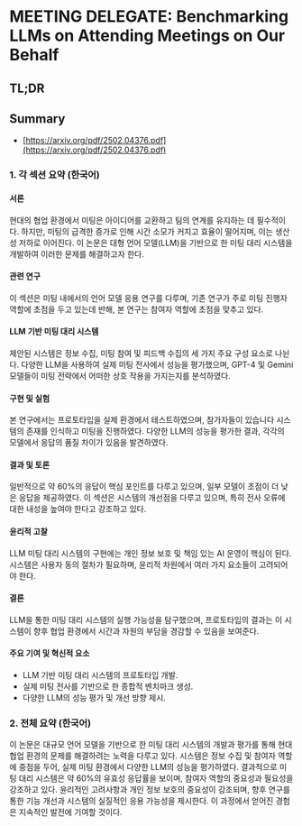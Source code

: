 # MEETING DELEGATE: Benchmarking LLMs on Attending Meetings on Our Behalf
## TL;DR
## Summary
- [https://arxiv.org/pdf/2502.04376.pdf](https://arxiv.org/pdf/2502.04376.pdf)

### 1. 각 섹션 요약 (한국어)

#### 서론
현대의 협업 환경에서 미팅은 아이디어를 교환하고 팀의 연계를 유지하는 데 필수적이다. 하지만, 미팅의 급격한 증가로 인해 시간 소모가 커지고 효율이 떨어지며, 이는 생산성 저하로 이어진다. 이 논문은 대형 언어 모델(LLM)을 기반으로 한 미팅 대리 시스템을 개발하여 이러한 문제를 해결하고자 한다.

#### 관련 연구
이 섹션은 미팅 내에서의 언어 모델 응용 연구를 다루며, 기존 연구가 주로 미팅 진행자 역할에 초점을 두고 있는데 반해, 본 연구는 참여자 역할에 초점을 맞추고 있다.

#### LLM 기반 미팅 대리 시스템
제안된 시스템은 정보 수집, 미팅 참여 및 피드백 수집의 세 가지 주요 구성 요소로 나뉜다. 다양한 LLM을 사용하여 실제 미팅 전사에서 성능을 평가했으며, GPT-4 및 Gemini 모델들이 미팅 전략에서 어떠한 상호 작용을 가지는지를 분석하였다.

#### 구현 및 실험
본 연구에서는 프로토타입을 실제 환경에서 테스트하였으며, 참가자들이 있습니다 시스템의 존재를 인식하고 미팅을 진행하였다. 다양한 LLM의 성능을 평가한 결과, 각각의 모델에서 응답의 품질 차이가 있음을 발견하였다.

#### 결과 및 토론
일반적으로 약 60%의 응답이 핵심 포인트를 다루고 있으며, 일부 모델이 초점이 더 낮은 응답을 제공하였다. 이 섹션은 시스템의 개선점을 다루고 있으며, 특히 전사 오류에 대한 내성을 높여야 한다고 강조하고 있다.

#### 윤리적 고찰
LLM 미팅 대리 시스템의 구현에는 개인 정보 보호 및 책임 있는 AI 운영이 핵심이 된다. 시스템은 사용자 동의 절차가 필요하며, 윤리적 차원에서 여러 가지 요소들이 고려되어야 한다.

#### 결론
LLM을 통한 미팅 대리 시스템의 실행 가능성을 탐구했으며, 프로토타입의 결과는 이 시스템이 향후 협업 환경에서 시간과 자원의 부담을 경감할 수 있음을 보여준다.

#### 주요 기여 및 혁신적 요소
- LLM 기반 미팅 대리 시스템의 프로토타입 개발.
- 실제 미팅 전사를 기반으로 한 종합적 벤치마크 생성.
- 다양한 LLM의 성능 평가 및 개선 방향 제시.

### 2. 전체 요약 (한국어)
이 논문은 대규모 언어 모델을 기반으로 한 미팅 대리 시스템의 개발과 평가를 통해 현대 협업 환경의 문제를 해결하려는 노력을 다루고 있다. 시스템은 정보 수집 및 참여자 역할에 중점을 두어, 실제 미팅 환경에서 다양한 LLM의 성능을 평가하였다. 결과적으로 미팅 대리 시스템은 약 60%의 유효성 응답률을 보이며, 참여자 역할의 중요성과 필요성을 강조하고 있다. 윤리적인 고려사항과 개인 정보 보호의 중요성이 강조되며, 향후 연구를 통한 기능 개선과 시스템의 실질적인 응용 가능성을 제시한다. 이 과정에서 얻어진 경험은 지속적인 발전에 기여할 것이다.